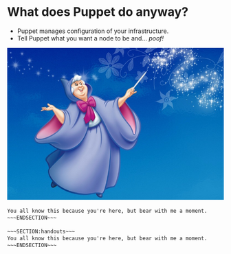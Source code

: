 <!SLIDE>
# What does Puppet do anyway?

* Puppet manages configuration of your infrastructure.
* Tell Puppet what you want a node to be and... *poof!*

![Fairy Godmother](../_images/fairy_godmother.jpg)

~~~SECTION:notes~~~
You all know this because you're here, but bear with me a moment.
~~~ENDSECTION~~~

~~~SECTION:handouts~~~
You all know this because you're here, but bear with me a moment.
~~~ENDSECTION~~~
